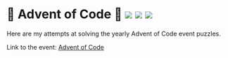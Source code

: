 # 🎄 Advent of Code 🎄 ![](https://img.shields.io/badge/day%20📅-22-blue) ![](https://img.shields.io/badge/stars%20⭐-10-yellow) ![](https://img.shields.io/badge/days%20completed-5-red)

Here are my attempts at solving the yearly Advent of Code event puzzles.

Link to the event: [Advent of Code](https://adventofcode.com/)
